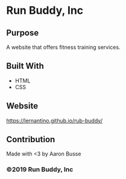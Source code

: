# Run Buddy, Inc

## Purpose
A website that offers fitness training services.

## Built With
* HTML
* CSS

## Website
https://lernantino.github.io/rub-buddy/

## Contribution
Made with <3 by Aaron Busse

### ©️2019 Run Buddy, Inc 

